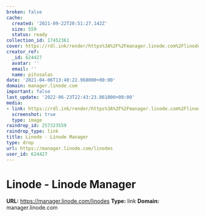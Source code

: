 ```yaml
---
broken: false
cache:
  created: '2021-09-22T20:51:27.142Z'
  size: 559
  status: ready
collection_id: 17452361
cover: https://rdl.ink/render/https%3A%2F%2Fmanager.linode.com%2Flinodes
creator_ref:
  _id: 624427
  avatar: ''
  email: ''
  name: pitosalas
date: '2021-04-06T13:40:22.968000+00:00'
domain: manager.linode.com
important: false
last_update: '2022-06-23T22:43:23.861000+00:00'
media:
- link: https://rdl.ink/render/https%3A%2F%2Fmanager.linode.com%2Flinodes
  screenshot: true
  type: image
raindrop_id: 257323559
raindrop_type: link
title: Linode - Linode Manager
type: drop
url: https://manager.linode.com/linodes
user_id: 624427
---
```


# Linode - Linode Manager

**URL:** https://manager.linode.com/linodes
**Type:** link
**Domain:** manager.linode.com
